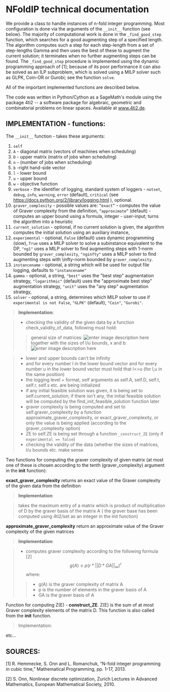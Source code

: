 # NFoldIP technical documentation
We provide a class to handle instances of n-fold integer programming.
Most configuration is done via the arguments of the ``__init__`` function (see below).
The majority of computational work is done in the ``_find_good_step`` function, which searches for a good augmenting step of a specified length.
The algorithm computes such a step for each step-length from a set of step-lengths Gamma and then uses the best of these to augment the current solution; it terminates when no further augmenting steps can be found.
The ``_find_good_step`` procedure is implemented using the dynamic programming approach of [1]; because of its poor performance it can also be solved as an ILP subproblem, which is solved using a MILP solver such as GLPK, Coin-OR or Gurobi; see the function ``solve``. 

All of the important implemented functions are described below.

The code was written in Python/Cython as a SageMath's module using the package 4ti2 -- a software package for algebraic, geometric and combinatorial problems on linear spaces. Available at www.4ti2.de. 


## IMPLEMENTATION - functions:
The ``__init__`` function - takes these arguments:

 1. ``self`` 
 2. ``A`` - diagonal matrix (vectors of machines when scheduling)
 3. ``D`` - upper matrix (matrix of jobs when scheduling) 
 4. ``n`` - (number of jobs when scheduling)
 5. ``b`` -right hand-side vector 
 6. ``l`` - lower bound 
 7. ``u`` - upper bound 
 8. ``w`` - objective function 
 9. ``verbose`` - the identifier of logging, standard system of
    loggers - ``notset``, ``debug``, ``info``, ``warning``, ``error`` (default), ``critical`` (see
    https://docs.python.org/2/library/logging.html ), optional.
 10. ``graver_complexity`` - possible values are: ``“exact”`` - computes the value of Graver complexity from the definition, ``“approximate”`` (default) - computes an upper bound using a formula, integer - user-input; turns the algorithm into a heuristic
 11. ``current_solution`` - optional, if no current solution is given, the algorithm computes the initial solution using an auxiliary instance, 
 12. ``experimental`` - optional, ``False`` (default) uses dynamic programming (slow), ``True`` uses a MILP solver to solve a subinstance equivalent to the DP, ``"ng1"`` uses a MILP solver to find augmenting steps with 1-norm bounded by ``graver_complexity``, ``"nginfty"`` uses a MILP solver to find augmenting steps with \infty-norm bounded by ``graver_complexity``.
 13. ``instancename`` - optional, a string which will be used for output file logging, defaults to ``"instancename"``
 14. ``gamma`` - optional, a string, ``"best"`` uses the "best step" augmentation strategy, ``"logarithmic"`` (default) uses the "approximate best step" augmentation strategy, ``"unit"`` uses the "any step" augmentation strategy,
 15. ``solver`` - optional, a string, determines which MILP solver to use if ``experimental is not False``, ``"GLPK"`` (default), ``"Coin"``, ``"Gurobi"``.

> **Implementation:** 

> 
> - checking the validity of the given data by a function check_validity_of_data, following must hold:
 >> general size of matrices: 
 >![enter image description here](https://lh3.googleusercontent.com/qvX3mVPqOhcma_LnSqK4uZ-4olQnBYPfmI9X3TP7JBMmFyCNAHzjqJRqt7i7LzPGLi1u8XvFFXZd "general size of matrices")
>>together with the sizes of l/u bounds, x and b:![enter image description here](https://lh3.googleusercontent.com/dAUwdfJjT0pZwB1_Hk_XngEUHih6wT4i1BBg5oWTiX5pJvAOXeFQMfFApVp-OaGmCUhViqbvmMvc "picture of sizes")

> - lower and upper bounds can’t be infinity
> - and for every number l in the lower bound vector and for every number u in the lower bound vector must hold that l<=u (for l,u in the same position)
>- the logging level + format, self arguments as self.A, self.D, self.t, self.r, self.s etc. are being initialized
>- if any initial feasible solution was given, it is being set to self.current_solution; if there isn’t any, the initial feasible solution will be computed by the find_init_feasible_solution function later
>- graver complexity is  being computed and set to self.graver_complexity by a function approximate_graver_complexity, or exact_graver_complexity, or only the value is being applied (according to the graver_complexity option)
>- ZE to self.ZE is being set through a function ``_construct_ZE`` (only if ``experimental == false``)
>- checking the validity of the data (whether the sizes of matrices, l/u bounds etc. make sense

Two functions for computing the graver complexity of given matrix (at most one of these is chosen according to the tenth (graver_complexity) argument in the __init__ function):

**exact_graver_complexity** returns an exact value of the Graver complexity of the given data from the definition
>**Implementation**:

>  takes the maximum entry of a matrix which  is product of multiplication of D by the graver basis of the matrix A ( the graver base has been computed using 4ti2/set as an integer in the init function)

**approximate_graver_complexity** return an approximate value of the Graver complexity of the given matrices
>**Implementation**:


>
>- computes graver complexity according to the following formula [2]
$$g(A)\leq p(r*|| D*GA||_{\infty})^{r} $$
where:
>> 
>>- g(A) is the graver  complexity of matrix A
>>- p is the number of elements in the graver basis of A
>>- GA is the graver basis of A

Function for computing Z(E) - **construct_ZE**. Z(E) is the sum of at most Graver complexity elements of the matrix D. This function is also called from the __init__ function.

>Implementation:

etc...


## SOURCES:

[1] R. Hemmecke, S. Onn and L. Romanchuk, “N-fold integer programming in cubic time,” Mathematical Programming, pp. 1-17, 2013. 

[2] S. Onn, Nonlinear discrete optimization, Zurich Lectures in Advanced Mathematics, European Mathematical Society, 2010. 

<!--stackedit_data:
eyJoaXN0b3J5IjpbNDIwODU3NjkxXX0=
-->
